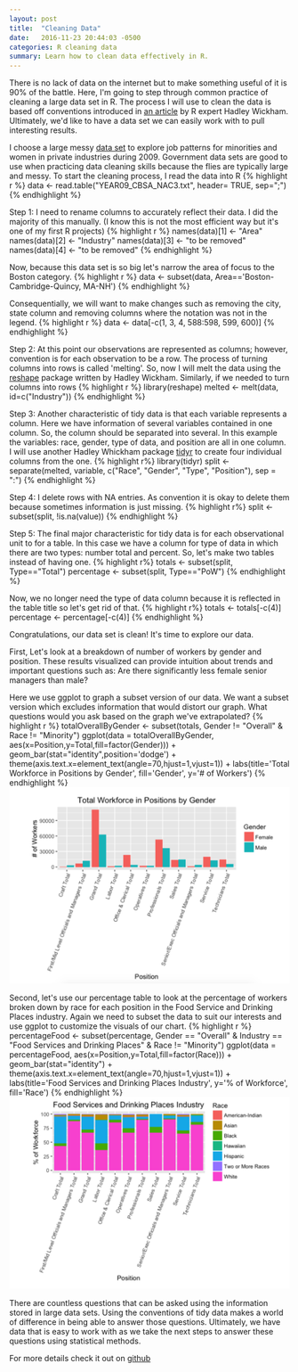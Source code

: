 ```yaml
---
layout: post
title:  "Cleaning Data"
date:   2016-11-23 20:44:03 -0500
categories: R cleaning data 
summary: Learn how to clean data effectively in R.
---
```

There is no lack of data on the internet but to make something useful of it is 90% of the battle. Here, I'm going to step through common practice of cleaning a large data set in R. The process I will use to clean the data is based off conventions introduced in [an article](http://vita.had.co.nz/papers/tidy-data.pdf) by R expert Hadley Wickham. Ultimately, we'd like to have a data set we can easily work with to pull interesting results.   

I choose a large messy [data set](https://catalog.data.gov/dataset/job-patterns-for-minorities-and-women-in-private-industry-2009-eeo-1-cbsa-aggregate-by-nai/resource/068dfd37-acbd-450d-aa52-cdc75caa0edf) to explore job patterns for minorities and women in private industries during 2009. Government data sets are good to use when practicing data cleaning skills because the flies are typically large and messy. 
To start the cleaning process, I read the data into R 
{% highlight r %}
data <- read.table("YEAR09_CBSA_NAC3.txt", header= TRUE, sep=";")
{% endhighlight %}

Step 1: I need to rename columns to accurately reflect their data. I did the majority of this manually. (I know this is not the most efficient way but it's one of my first R projects)
{% highlight r %}
names(data)[1] <- "Area"
names(data)[2] <- "Industry"
names(data)[3] <- "to be removed"
names(data)[4] <- "to be removed"
{% endhighlight %}

Now, because this data set is so big let's narrow the area of focus to the Boston category. 
{% highlight r %}
data <- subset(data, Area=='Boston-Cambridge-Quincy, MA-NH')
{% endhighlight %}

Consequentially, we will want to make changes such as removing the city, state column and removing columns where the notation was not in the legend. 
{% highlight r %}
data <- data[-c(1, 3, 4, 588:598, 599, 600)]
{% endhighlight %}

Step 2: At this point our observations are represented as columns; however, convention is for each observation to be a row. The process of turning columns into rows is called 'melting'. So, now I will melt the data using the [reshape](https://cran.r-project.org/web/packages/reshape/index.html) package written by Hadley Wickham. Similarly, if we needed to turn columns into rows 
{% highlight r %}
library(reshape)
melted <- melt(data, id=c("Industry"))
{% endhighlight %}

Step 3: Another characteristic of tidy data is that each variable represents a column. Here we have information of several variables contained in one column. So, the column should be separated into several. In this example the variables: race, gender, type of data, and position are all in one column. I will use another Hadley Whickham package [tidyr](https://cran.r-project.org/web/packages/tidyr/index.html) to create four individual columns from the one.
{% highlight r%}
library(tidyr)
split <- separate(melted, variable, c("Race", "Gender", "Type", "Position"), sep = ":")
{% endhighlight %}

Step 4: I delete rows with NA entries. As convention it is okay to delete them because sometimes information is just missing.
{% highlight r%}
split <- subset(split, !is.na(value))
{% endhighlight %}

Step 5: The final major characteristic for tidy data is for each observational unit to for a table. In this case we have a column for type of data in which there are two types: number total and percent. So, let's make two tables instead of having one. 
{% highlight r%}
totals <- subset(split, Type=="Total")
percentage <- subset(split, Type=="PoW")
{% endhighlight %}

Now, we no longer need the type of data column because it is reflected in the table title so let's get rid of that. 
{% highlight r%}
totals <- totals[-c(4)]
percentage <- percentage[-c(4)]
{% endhighlight %}

Congratulations, our data set is clean! It's time to explore our data. 

First, Let's look at a breakdown of number of workers by gender and position. These results visualized can provide intuition about trends and important questions such as: Are there significantly less female senior managers than male?

Here we use ggplot to graph a subset version of our data. We want a subset version which excludes information that would distort our graph. What questions would you ask based on the graph we've extrapolated?
{% highlight r %}
totalOverallByGender <- subset(totals, Gender != "Overall" & Race != "Minority")
ggplot(data = totalOverallByGender, aes(x=Position,y=Total,fill=factor(Gender))) + 
  geom_bar(stat="identity",position='dodge') +
  theme(axis.text.x=element_text(angle=70,hjust=1,vjust=1)) +
  labs(title='Total Workforce in Positions by Gender', fill='Gender', y='# of Workers')
{% endhighlight %}
![map](/assets/work.png)

Second, let's use our percentage table to look at the percentage of workers broken down by race for each position in the Food Service and Drinking Places industry. Again we need to subset the data to suit our interests and use ggplot to customize the visuals of our chart. 
{% highlight r %}
percentageFood <- subset(percentage, Gender == "Overall" & Industry == "Food Services and Drinking Places" & Race != "Minority")
ggplot(data = percentageFood, aes(x=Position,y=Total,fill=factor(Race))) + 
  geom_bar(stat="identity") +
  theme(axis.text.x=element_text(angle=70,hjust=1,vjust=1)) +
  labs(title='Food Services and Drinking Places Industry', y='% of Workforce', fill='Race')
{% endhighlight %}
![map](/assets/food.png)

There are countless questions that can be asked using the information stored in large data sets. Using the conventions of tidy data makes a world of difference in being able to answer those questions. Ultimately, we have data that is easy to work with as we take the next steps to answer these questions using statistical methods. 

For more details check it out on [github](https://github.com/dyoseloff/MA415-Midterm)